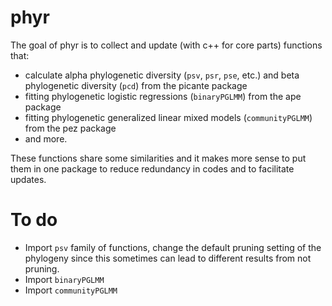 
<!-- README.md is generated from README.Rmd. Please edit that file -->
phyr
====

The goal of phyr is to collect and update (with c++ for core parts) functions that:

-   calculate alpha phylogenetic diversity (`psv`, `psr`, `pse`, etc.) and beta phylogenetic diversity (`pcd`) from the picante package
-   fitting phylogenetic logistic regressions (`binaryPGLMM`) from the ape package
-   fitting phylogenetic generalized linear mixed models (`communityPGLMM`) from the pez package
-   and more.

These functions share some similarities and it makes more sense to put them in one package to reduce redundancy in codes and to facilitate updates.

To do
=====

-   Import `psv` family of functions, change the default pruning setting of the phylogeny since this sometimes can lead to different results from not pruning.
-   Import `binaryPGLMM`
-   Import `communityPGLMM`
